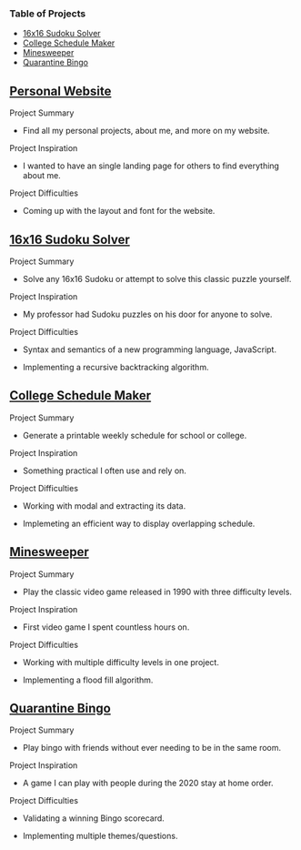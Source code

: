 ### Table of Projects
- [16x16 Sudoku Solver](https://steven-phun.github.io/Personal-Projects/16x16-Sudoku-Solver)
- [College Schedule Maker](https://steven-phun.github.io/Personal-Projects/College-Schedule-Maker)
- [Minesweeper](https://steven-phun.github.io/Personal-Projects/Minesweeper)
- [Quarantine Bingo](https://steven-phun.github.io/Personal-Projects/Quarantine-Bingo)

## [Personal Website](https://steven-phun.github.io/Personal-Projects/Personal-Website)

Project Summary

- Find all my personal projects, about me, and more on my website.

Project Inspiration 

- I wanted to have an single landing page for others to find everything about me.

Project Difficulties

- Coming up with the layout and font for the website.


## [16x16 Sudoku Solver](https://steven-phun.github.io/Personal-Projects/16x16-Sudoku-Solver)

Project Summary

- Solve any 16x16 Sudoku or attempt to solve this classic puzzle yourself.

Project Inspiration 

- My professor had Sudoku puzzles on his door for anyone to solve.

Project Difficulties

- Syntax and semantics of a new programming language, JavaScript.

- Implementing a recursive backtracking algorithm.

## [College Schedule Maker](https://steven-phun.github.io/Personal-Projects/College-Schedule-Maker)

Project Summary

- Generate a printable weekly schedule for school or college. 

Project Inspiration 

- Something practical I often use and rely on.

Project Difficulties

- Working with modal and extracting its data. 

- Implemeting an efficient way to display overlapping schedule.

## [Minesweeper](https://steven-phun.github.io/Personal-Projects/Minesweeper)

Project Summary

- Play the classic video game released in 1990 with three difficulty levels.

Project Inspiration 

- First video game I spent countless hours on.

Project Difficulties

- Working with multiple difficulty levels in one project.

- Implementing a flood fill algorithm.

## [Quarantine Bingo](https://steven-phun.github.io/Personal-Projects/Quarantine-Bingo)

Project Summary

- Play bingo with friends without ever needing to be in the same room.

Project Inspiration 

- A game I can play with people during the 2020 stay at home order. 

Project Difficulties

- Validating a winning Bingo scorecard.

- Implementing multiple themes/questions. 
